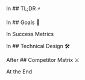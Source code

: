 <!-- Avg. Score = 73.5% from ChatGPT, Gemini and Grok for PRDv1.04-->

In ## TL;DR ⚡
<!-- Minimum Viable Product (MVP) has been deployed (React + Node.js + AWS), tested with 50+ users, achieving 4.5★ avg. ratings. -->

In ## Goals 🎯
<!-- ### Business Goals
* **Pilot (6 months):** 1k students, 50 mentors, GMV ₹5L
* **Year 1:** 50k students, 1k mentors, GMV ₹1 Cr, ₹20L revenue
* **Year 2:** 100k students, 5k mentors, GMV ₹5 Cr
* **Year 3:** 300k students, 15k mentors, GMV ₹20 Cr-->

In Success Metrics
<!-- * **Financial:** CAC (₹400–₹500) < LTV (₹1500–₹1600). -->

In ## Technical Design 🛠️
<!-- ### Architecture
* **Chat:** WebSocket infra, rate-limited, persistent in MongoDB.
* **Matching:** Vector embeddings on skills/goals, <1s latency at 10k users.
* **Scalability:** Auto-scaling on AWS ECS; Redis cache; MongoDB sharding at 50k users.
* **Security:** GDPR + Indian DPDP compliance, AES-256 storage encryption, mentor KYC.-->

After ## Competitor Matrix ⚔️
<!-- ---

## Financials 📈

| Year | Students | Mentors | GMV    | Revenue (20%) | CAC | LTV  |
| ---- | -------- | ------- | ------ | ------------- | --- | ---- |
| 0.5  | 1k       | 50      | ₹5L    | ₹1L           | 500 | 1200 |
| 1    | 50k      | 1k      | ₹1 Cr  | ₹20L          | 450 | 1500 |
| 2    | 100k     | 5k      | ₹5 Cr  | ₹1 Cr         | 400 | 2000 |
| 3    | 300k     | 15k     | ₹20 Cr | ₹4 Cr         | 350 | 2500 | -->

At the End
<!-- ---

## Teamwork 🤝
* **Engineer A:** Backend (Node.js, payments, infra).
* **Engineer B:** Frontend + AI integration.
* **Collaboration:** GitHub (50+ PRs), Jira (100+ tasks), weekly Slack syncs.
* Solved scaling issues (chat latency) via buffer optimization (30% improvement).

---

## Visuals 📷
* Wireframes (onboarding, dashboard, chat, roadmap).
* AWS architecture diagram (React ↔ Node.js ↔ MongoDB ↔ AI API ↔ Razorpay).
* Screenshots of deployed MVP for portfolio showcase.-->